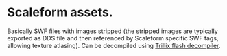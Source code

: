 # Scaleform assets.

Basically SWF files with images stripped (the stripped images are typically exported as DDS file and then referenced by Scaleform specific SWF tags, allowing texture atlasing). Can be decompiled using [Trillix flash decompiler](http://www.flash-decompiler.com/).